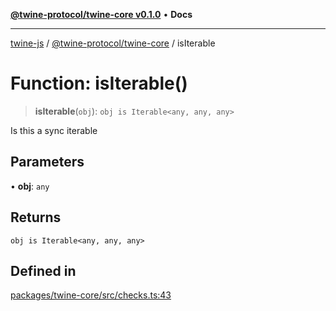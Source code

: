 [**@twine-protocol/twine-core v0.1.0**](../index.md) • **Docs**

***

[twine-js](../../../index.md) / [@twine-protocol/twine-core](../index.md) / isIterable

# Function: isIterable()

> **isIterable**(`obj`): `obj is Iterable<any, any, any>`

Is this a sync iterable

## Parameters

• **obj**: `any`

## Returns

`obj is Iterable<any, any, any>`

## Defined in

[packages/twine-core/src/checks.ts:43](https://github.com/twine-protocol/twine-js/blob/afcd6a4191783e38a824b15e0910dbcaa4196a95/packages/twine-core/src/checks.ts#L43)
